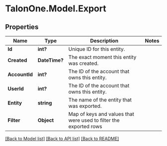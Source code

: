 # TalonOne.Model.Export
## Properties

Name | Type | Description | Notes
------------ | ------------- | ------------- | -------------
**Id** | **int?** | Unique ID for this entity. | 
**Created** | **DateTime?** | The exact moment this entity was created. | 
**AccountId** | **int?** | The ID of the account that owns this entity. | 
**UserId** | **int?** | The ID of the account that owns this entity. | 
**Entity** | **string** | The name of the entity that was exported. | 
**Filter** | **Object** | Map of keys and values that were used to filter the exported rows | 

[[Back to Model list]](../README.md#documentation-for-models) [[Back to API list]](../README.md#documentation-for-api-endpoints) [[Back to README]](../README.md)

